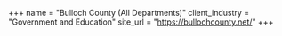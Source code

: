 +++
name = "Bulloch County (All Departments)"
client_industry = "Government and Education"
site_url = "https://bullochcounty.net/"
+++
